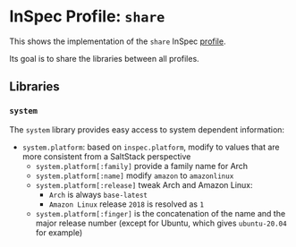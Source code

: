# InSpec Profile: `share`

This shows the implementation of the `share` InSpec [profile](https://github.com/inspec/inspec/blob/master/docs/profiles.md).

Its goal is to share the libraries between all profiles.

## Libraries

### `system`

The `system` library provides easy access to system dependent information:

- `system.platform`: based on `inspec.platform`, modify to values that are more consistent from a SaltStack perspective
  - `system.platform[:family]` provide a family name for Arch
  - `system.platform[:name]` modify `amazon` to `amazonlinux`
  - `system.platform[:release]` tweak Arch and Amazon Linux:
    - `Arch` is always `base-latest`
    - `Amazon Linux` release `2018` is resolved as `1`
  - `system.platform[:finger]` is the concatenation of the name and the major release number (except for Ubuntu, which gives `ubuntu-20.04` for example)
